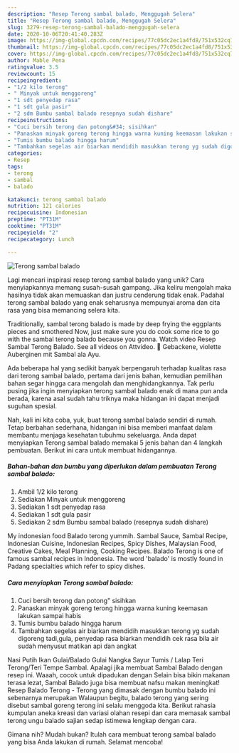 ```yaml
---
description: "Resep Terong sambal balado, Menggugah Selera"
title: "Resep Terong sambal balado, Menggugah Selera"
slug: 3279-resep-terong-sambal-balado-menggugah-selera
date: 2020-10-06T20:41:40.283Z
image: https://img-global.cpcdn.com/recipes/77c05dc2ec1a4fd8/751x532cq70/terong-sambal-balado-foto-resep-utama.jpg
thumbnail: https://img-global.cpcdn.com/recipes/77c05dc2ec1a4fd8/751x532cq70/terong-sambal-balado-foto-resep-utama.jpg
cover: https://img-global.cpcdn.com/recipes/77c05dc2ec1a4fd8/751x532cq70/terong-sambal-balado-foto-resep-utama.jpg
author: Mable Pena
ratingvalue: 3.5
reviewcount: 15
recipeingredient:
- "1/2 kilo terong"
- " Minyak untuk menggoreng"
- "1 sdt penyedap rasa"
- "1 sdt gula pasir"
- "2 sdm Bumbu sambal balado resepnya sudah dishare"
recipeinstructions:
- "Cuci bersih terong dan potong&#34; sisihkan"
- "Panaskan minyak goreng terong hingga warna kuning keemasan lakukan sampai habis"
- "Tumis bumbu balado hingga harum"
- "Tambahkan segelas air biarkan mendidih masukkan terong yg sudah digoreng tadi,gula, penyedap rasa biarkan mendidih cek rasa bila air sudah menyusut matikan api dan angkat"
categories:
- Resep
tags:
- terong
- sambal
- balado

katakunci: terong sambal balado 
nutrition: 121 calories
recipecuisine: Indonesian
preptime: "PT31M"
cooktime: "PT31M"
recipeyield: "2"
recipecategory: Lunch

---
```



![Terong sambal balado](https://img-global.cpcdn.com/recipes/77c05dc2ec1a4fd8/751x532cq70/terong-sambal-balado-foto-resep-utama.jpg)

Lagi mencari inspirasi resep terong sambal balado yang unik? Cara menyiapkannya memang susah-susah gampang. Jika keliru mengolah maka hasilnya tidak akan memuaskan dan justru cenderung tidak enak. Padahal terong sambal balado yang enak seharusnya mempunyai aroma dan cita rasa yang bisa memancing selera kita.

Traditionally, sambal terong balado is made by deep frying the eggplants pieces and smothered Now, just make sure you do cook some rice to go with the sambal terong balado because you gonna. Watch video Resep Sambal Terong Balado. See all videos on Attvideo.  Gebackene, violette Auberginen mit Sambal ala Ayu.

Ada beberapa hal yang sedikit banyak berpengaruh terhadap kualitas rasa dari terong sambal balado, pertama dari jenis bahan, kemudian pemilihan bahan segar hingga cara mengolah dan menghidangkannya. Tak perlu pusing jika ingin menyiapkan terong sambal balado enak di mana pun anda berada, karena asal sudah tahu triknya maka hidangan ini dapat menjadi suguhan spesial.


Nah, kali ini kita coba, yuk, buat terong sambal balado sendiri di rumah. Tetap berbahan sederhana, hidangan ini bisa memberi manfaat dalam membantu menjaga kesehatan tubuhmu sekeluarga. Anda dapat menyiapkan Terong sambal balado memakai 5 jenis bahan dan 4 langkah pembuatan. Berikut ini cara untuk membuat hidangannya.

<!--inarticleads1-->

##### Bahan-bahan dan bumbu yang diperlukan dalam pembuatan Terong sambal balado:

1. Ambil 1/2 kilo terong
1. Sediakan  Minyak untuk menggoreng
1. Sediakan 1 sdt penyedap rasa
1. Sediakan 1 sdt gula pasir
1. Sediakan 2 sdm Bumbu sambal balado (resepnya sudah dishare)


My indonesian food Balado terong yummih. Sambal Sauce, Sambal Recipe, Indonesian Cuisine, Indonesian Recipes, Spicy Dishes, Malaysian Food, Creative Cakes, Meal Planning, Cooking Recipes. Balado Terong is one of famous sambal recipes in Indonesia. The word &#39;balado&#39; is mostly found in Padang specialties which refer to spicy dishes. 

<!--inarticleads2-->

##### Cara menyiapkan Terong sambal balado:

1. Cuci bersih terong dan potong&#34; sisihkan
1. Panaskan minyak goreng terong hingga warna kuning keemasan lakukan sampai habis
1. Tumis bumbu balado hingga harum
1. Tambahkan segelas air biarkan mendidih masukkan terong yg sudah digoreng tadi,gula, penyedap rasa biarkan mendidih cek rasa bila air sudah menyusut matikan api dan angkat


Nasi Putih Ikan Gulai/Balado Gulai Nangka Sayur Tumis / Lalap Teri Terong/Teri Tempe Sambal. Apalagi jika membuat Sambal Balado dengan resep ini. Waaah, cocok untuk dipadukan dengan Selain bisa bikin makanan terasa lezat, Sambal Balado juga bisa membuat nafsu makan meningkat! Resep Balado Terong - Terong yang dimasak dengan bumbu balado ini sebenarnya merupakan Walaupun begitu, balado terong yang sering disebut sambal goreng terong ini selalu menggoda kita. Berikut rahasia kumpulan aneka kreasi dan variasi olahan resepi dan cara memasak sambal terong ungu balado sajian sedap istimewa lengkap dengan cara. 

Gimana nih? Mudah bukan? Itulah cara membuat terong sambal balado yang bisa Anda lakukan di rumah. Selamat mencoba!
